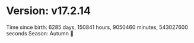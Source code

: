 # Version: v17.2.14
Time since birth: 6285 days, 150841 hours, 9050460 minutes, 543027600 seconds
Season: Autumn 🍁
